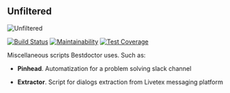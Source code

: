 ## Unfiltered

![Unfiltered](https://raw.githubusercontent.com/best-doctor/unfiltered/master/docs_imgs/unfiletered.jpg)

[![Build Status](https://travis-ci.org/best-doctor/unfiltered.svg?branch=master)](https://travis-ci.org/best-doctor/unfiltered)
[![Maintainability](https://api.codeclimate.com/v1/badges/61c7c81b51a52dc62430/maintainability)](https://codeclimate.com/github/best-doctor/unfiltered/maintainability)
[![Test Coverage](https://api.codeclimate.com/v1/badges/61c7c81b51a52dc62430/test_coverage)](https://codeclimate.com/github/best-doctor/unfiltered/test_coverage)

Miscellaneous scripts Bestdoctor uses. Such as:

- **Pinhead**. Automatization for a problem solving slack channel


- **Extractor**. Script for dialogs extraction from Livetex messaging platform
